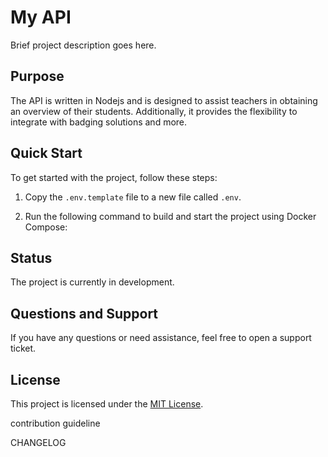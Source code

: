 # My API

Brief project description goes here.

## Purpose

The API is written in Nodejs and is designed to assist teachers in obtaining an overview of their students. Additionally, it provides the flexibility to integrate with badging solutions and more.

## Quick Start

To get started with the project, follow these steps:

1. Copy the `.env.template` file to a new file called `.env`.

2. Run the following command to build and start the project using Docker Compose:

## Status

The project is currently in development.

## Questions and Support

If you have any questions or need assistance, feel free to open a support ticket.

## License

This project is licensed under the [MIT License](LICENSE).

contribution guideline

CHANGELOG
